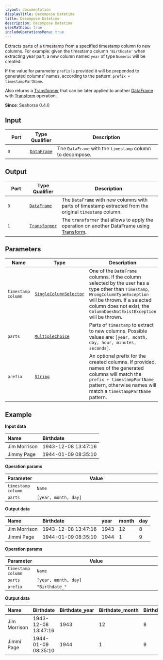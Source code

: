 ```yaml
---
layout: documentation
displayTitle: Decompose Datetime
title: Decompose Datetime
description: Decompose Datetime
usesMathJax: true
includeOperationsMenu: true
---
```


Extracts parts of a timestamp from a specified timestamp column to new columns.
For example: given the timestamp column ``'Birthdate'`` when extracting year part, a new
column named ``year`` of type `Numeric` will be created.

If the value for parameter ``prefix`` is provided it will be prepended to
generated columns' names, according to the pattern: ``prefix + timestampPartName``.

Also returns a [Transformer](../classes/transformer.html) that can be later applied
to another [DataFrame](../classes/dataframe.html) with [Transform](transform.html) operation.

**Since**: Seahorse 0.4.0

## Input

<table>
<thead>
<tr>
<th style="width:15%">Port</th>
<th style="width:15%">Type Qualifier</th>
<th style="width:70%">Description</th>
</tr>
</thead>
<tbody>
<tr>
<td><code>0</code></td>
<td><code><a href="../classes/dataframe.html">DataFrame</a></code></td>
<td>The <code>DataFrame</code> with the <code>timestamp</code> column to decompose.</td>
</tr>
</tbody>
</table>

## Output

<table>
<thead>
<tr>
<th style="width:15%">Port</th>
<th style="width:15%">Type Qualifier</th>
<th style="width:70%">Description</th>
</tr>
</thead>
<tbody>
<tr>
<td><code>0</code></td>
<td><code><a href="../classes/dataframe.html">DataFrame</a></code></td>
<td>The <code>DataFrame</code> with new columns with parts of timestamp extracted from the original
<code>timestamp</code> column.</td>
</tr>
<tr>
<td><code>1</code></td><td>
<code><a href="../classes/transformer.html">Transformer</a></code></td>
<td>The <code>transformer</code> that allows to apply the operation on another DataFrame using
<a href="transform.html">Transform</a>.</td>
</tr>
</tbody>
</table>

## Parameters

<table class="table">
<thead>
<tr>
<th style="width:15%">Name</th>
<th style="width:15%">Type</th>
<th style="width:70%">Description</th>
</tr>
</thead>
<tbody>
<tr>
<td><code>timestamp column</code></td>
<td><code><a href="../parameter_types.html#single-column-selector">SingleColumnSelector</a></code></td>
<td>One of the <code>DataFrame</code> columns.
   If the column selected by the user has a type other than <code>Timestamp</code>, <code>WrongColumnTypeException</code>
   will be thrown.
   If a selected column does not exist, the <code>ColumnDoesNotExistException</code> will be thrown.</td>
</tr>
<tr>
<td><code>parts</code></td>
<td><code><a href="../parameter_types.html#multiple-choice">MultipleChoice</a></code></td>
<td>Parts of <code>timestamp</code> to extract to new columns.
   Possible values are: <code>[year, month, day, hour, minutes, seconds]</code>.</td>
</tr>
<tr>
<td><code>prefix</code></td>
<td><code><a href="../parameter_types.html#string">String</a></code></td>
<td>An optional prefix for the created columns.
   If provided, names of the generated columns will match the <code>prefix + timestampPartName</code> pattern,
   otherwise names will match a <code>timestampPartName</code> pattern.</td>
</tr>
</tbody>
</table>

## Example

**Input data**

| Name         | Birthdate           |
|:-------------|:--------------------|
| Jim Morrison | 1943-12-08 13:47:16 |
| Jimmy Page   | 1944-01-09 08:35:10 |

**Operation params**

<table>
<thead>
<tr>
<th style="width:15%">Parameter</th>
<th style="width:85%">Value</th>
</tr>
</thead>
<tbody>
<tr>
<td><code>timestamp column</code></td>
<td><code>Name</code></td>
</tr>
<tr>
<td><code>parts</code></td>
<td><code>[year, month, day]</code></td>
</tr>
</tbody>
</table>

**Output data**

| Name         | Birthdate           | year | month | day |
|:-------------|:--------------------|:-----|:------|:----|
| Jim Morrison | 1943-12-08 13:47:16 | 1943 | 12    | 8   |
| Jimmi Page   | 1944-01-09 08:35:10 | 1944 | 1     | 9   |

**Operation params**

<table>
<thead>
<tr>
<th style="width:15%">Parameter</th>
<th style="width:85%">Value</th>
</tr>
</thead>
<tbody>
<tr>
<td><code>timestamp column</code></td>
<td><code>Name</code></td>
</tr>
<tr>
<td><code>parts</code></td>
<td><code>[year, month, day]</code></td>
</tr>
<tr>
<td><code>prefix</code></td>
<td><code>"Birthdate_"</code></td>
</tr>
</tbody>
</table>

**Output data**

| Name         | Birthdate           | Birthdate_year | Birthdate_month | Birthdate_day |
|:-------------|:--------------------|:---------------|:----------------|:--------------|
| Jim Morrison | 1943-12-08 13:47:16 | 1943           | 12              | 8             |
| Jimmi Page   | 1944-01-09 08:35:10 | 1944           | 1               | 9             |
